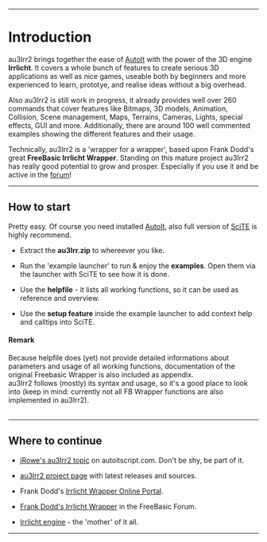 
---

# Introduction #

au3Irr2 brings together the ease of <a href='http://www.autoitscript.com/autoit3/index.shtml'>AutoIt</a> with the power of the 3D engine **Irrlicht**. It covers a whole bunch of features to create serious 3D applications as well as nice games, useable both by beginners and more experienced to learn, prototye, and realise ideas without a big overhead.

Also au3Irr2 is still work in progress, it already provides well over 260 commands that cover features like Bitmaps, 3D models, Animation, Collision, Scene management, Maps, Terrains, Cameras, Lights, special effects, GUI and more. Additionally, there are around 100 well commented examples showing the different features and their usage.

Technically, au3Irr2 is a 'wrapper for a wrapper', based upon Frank Dodd's great **FreeBasic Irrlicht Wrapper**. Standing on this mature project au3Irr2 has really good potential to grow and prosper. Especially if you use it and be active in the <a href='http://www.autoitscript.com/forum/index.php?showtopic=113881'>forum</a>!


---


## How to start ##
Pretty easy. Of course you need installed <a href='http://www.autoitscript.com/autoit3/index.shtml'>AutoIt</a>, also full version of <a href='http://www.autoitscript.com/autoit3/scite/'>SciTE</a> is highly recommend.

  * Extract the **au3Irr.zip** to whereever you like.

  * Run the 'example launcher' to run & enjoy the **examples**. Open them via the launcher with SciTE to see how it is done.

  * Use the **helpfile** - it lists all working functions, so it can be used as reference and overview.

  * Use the **setup feature** inside the example launcher to add context help and calltips into SciTE.


#### Remark ####
Because helpfile does (yet) not provide detailed informations about parameters and usage of all working functions, documentation of the original Freebasic Wrapper is also included as appendix.<br>
au3Irr2 follows (mostly) its syntax and usage, so it's a good place to look into (keep in mind: currently not all FB Wrapper functions are also implemented in au3Irr2).<br>
<br>
<hr />


<h2>Where to continue</h2>

<ul><li><a href='http://www.autoitscript.com/forum/index.php?showtopic=113881'>jRowe's au3Irr2 topic</a> on autoitscript.com. Don't be shy, be part of it.</li></ul>

<ul><li><a href='http://code.google.com/p/au3irrlicht2/'>au3Irr2 project page</a>  with latest releases and sources.</li></ul>

<ul><li>Frank Dodd's <a href='http://www.frankdodd.screaming.net/IrrlichtWrapper/IrrlichtWrapperPortal.htm'>Irrlicht Wrapper Online Portal</a>.</li></ul>

<ul><li><a href='http://www.freebasic.net/forum/viewtopic.php?t=3584'>Frank Dodd's Irrlicht Wrapper</a>  in the FreeBasic Forum.</li></ul>

<ul><li><a href='http://irrlicht.sourceforge.net/'>Irrlicht engine</a> - the 'mother' of it all.</li></ul>

<hr />